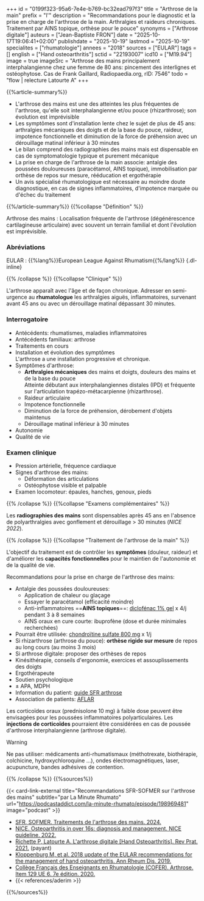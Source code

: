 +++
id = "0199f323-95a6-7e4e-b769-bc32ead797f3"
title = "Arthrose de la main"
prefix = "l'"
description = "Recommandations pour le diagnostic et la prise en charge de l'arthrose de la main. Arthralgies et raideurs chroniques. Traitement par AINS topique, orthèse pour le pouce"
synonyms = ["Arthrose digitale"]
auteurs = ["Jean-Baptiste FRON"]
date = "2025-10-17T19:06:41+02:00"
publishdate = "2025-10-19"
lastmod = "2025-10-19"
specialites = ["rhumatologie"]
annees = "2018"
sources = ["EULAR"]
tags = []
english = ["Hand osteoarthritis"]
sctid = "22193007"
icd10 = ["M19.94"]
image = true
imageSrc = "Arthrose des mains principalement interphalangienne chez une femme de 80 ans: pincement des interlignes et ostéophytose. Cas de Frank Gaillard, Radiopaedia.org, rID: 7546"
todo = "flow | relecture Latourte A"
+++

{{%article-summary%}}

- L'arthrose des mains est une des atteintes les plus fréquentes de l'arthrose, qu'elle soit interphalangienne et/ou pouce (rhizarthrose); son évolution est imprévisible
- Les symptômes sont d'installation lente chez le sujet de plus de 45 ans: arthralgies mécaniques des doigts et de la base du pouce, raideur, impotence fonctionnelle et diminution de la force de préhension avec un dérouillage matinal inférieur à 30 minutes
- Le bilan comprend des radiographies des mains mais est dispensable en cas de symptomatologie typique et purement mécanique
- La prise en charge de l'arthrose de la main associe: antalgie des poussées douloureuses (paracétamol, AINS topique), immobilisation par orthèse de repos sur mesure, rééducation et ergothérapie
- Un avis spécialisé rhumatologique est nécessaire au moindre doute diagnostique, en cas de signes inflammatoires, d'impotence marquée ou d'échec du traitement

{{%/article-summary%}}
{{%collapse "Définition" %}}

Arthrose des mains
: Localisation fréquente de l'arthrose (dégénérescence cartilagineuse articulaire) avec souvent un terrain familial et dont l'évolution est imprévisible.

### Abréviations

EULAR
: {{%lang%}}European League Against Rhumatism{{%/lang%}}
{.dl-inline}

{{% /collapse %}}
{{%collapse "Clinique" %}}

L'arthrose apparaît avec l'âge et de façon chronique. Adresser en semi-urgence au **rhumatologue** les arthralgies aiguës, inflammatoires, survenant avant 45 ans ou avec un dérouillage matinal dépassant 30 minutes.

### Interrogatoire

- Antécédents: rhumatismes, maladies inflammatoires
- Antécédents familiaux: arthrose
- Traitements en cours
- Installation et évolution des symptômes  
  L'arthrose a une installation progressive et chronique.
- Symptômes d'arthrose:
  - **Arthralgies mécaniques** des mains et doigts, douleurs des mains et de la base du pouce  
    Atteinte débutant aux interphalangiennes distales (IPD) et fréquente sur l'articulation trapézo-métacarpienne (rhizarthrose).
  - Raideur articulaire
  - Impotence fonctionnelle
  - Diminution de la force de préhension, dérobement d'objets maintenus
  - Dérouillage matinal inférieur à 30 minutes
- Autonomie
- Qualité de vie

### Examen clinique

- Pression artérielle, fréquence cardiaque
- Signes d'arthrose des mains:
  - Déformation des articulations
  - Ostéophytose visible et palpable
- Examen locomoteur: épaules, hanches, genoux, pieds

{{% /collapse %}}
{{%collapse "Examens complémentaires" %}}

Les **radiographies des mains** sont dispensables après 45 ans en l'absence de polyarthralgies avec gonflement et dérouillage > 30 minutes (*NICE 2022*).

{{% /collapse %}}
{{%collapse "Traitement de l'arthrose de la main" %}}

L'objectif du traitement est de contrôler les **symptômes** (douleur, raideur) et d'améliorer les **capacités fonctionnelles** pour le maintien de l'autonomie et de la qualité de vie.

Recommandations pour la prise en charge de l'arthrose des mains:

- Antalgie des poussées douloureuses:
  - Application de chaleur ou glaçage
  - Essayer le paracétamol (efficacité moindre)
  - Anti-inflammatoires ==**AINS topiques**==: [diclofénac 1% gel](https://base-donnees-publique.medicaments.gouv.fr/medicament/66284708/extrait#tab-rcp) x 4/j pendant 3 à 8 semaines
  - AINS oraux en cure courte: ibuprofène (dose et durée minimales recherchées)
- Pourrait être utilisée: [chondroïtine sulfate 800 mg](https://base-donnees-publique.medicaments.gouv.fr/medicament/67370850/extrait#tab-rcp) x 1/j
- Si rhizarthrose (arthrose du pouce): **orthèse rigide sur mesure** de repos au long cours (au moins 3 mois)
- Si arthrose digitale: proposer des orthèses de repos
- Kinésithérapie, conseils d'ergonomie, exercices et assouplissements des doigts
- Ergothérapeute
- Soutien psychologique
- ± APA, MDPH
- Information du patient: [guide SFR arthrose](https://public.larhumatologie.fr/grandes-maladies/arthrose/)
- Association de patients: [AFLAR](https://www.aflar.org)

Les corticoïdes oraux (prednisolone 10 mg) à faible dose peuvent être envisagées pour les poussées inflammatoires polyarticulaires. Les **injections de corticoïdes** pourraient être considérées en cas de poussée d'arthrose interphalangienne (arthrose digitale).

> [!WARNING]
> Ne pas utiliser: médicaments anti-rhumatismaux (méthotrexate, biothérapie, colchicine, hydroxychloroquine ...), ondes électromagnétiques, laser, acupuncture, bandes adhésives de contention.

{{% /collapse %}}
{{%sources%}}

{{< card-link-external title="Recommandations SFR-SOFMER sur l'arthrose des mains" subtitle="par La Minute Rhumato" url="https://podcastaddict.com/la-minute-rhumato/episode/198969481" image="podcast" >}}

- [SFR, SOFMER. Traitements de l'arthrose des mains. 2024.](https://rhumatos.fr/traitements-de-larthrose-des-mains-les-recommandations-de-la-sfr/#:~:text=Les%20anti%2Dinflammatoires%20non%20st%C3%A9ro%C3%AFdiens%20(AINS)%20topiques%20sont%20recommand%C3%A9s,%C3%A0%208%20semaines%20(10))
- [NICE. Osteoarthritis in over 16s: diagnosis and management. NICE guideline. 2022.](https://www.nice.org.uk/guidance/ng226)
- [Richette P, Latourte A. L'arthrose digitale [Hand Osteoarthritis]. Rev Prat. 2021.](https://www.larevuedupraticien.fr/article/larthrose-digitale) (payant)
- [Kloppenburg M, et al. 2018 update of the EULAR recommendations for the management of hand osteoarthritis. Ann Rheum Dis. 2019.](https://ard.eular.org/article/S0003-4967(24)00820-3/abstract)
- [Collège Français des Enseignants en Rhumatologie (COFER). Arthrose. Item 129 UE 6. 7e édition. 2020.](https://www.lecofer.org/item-cours-1-8-0.php)
- {{< references/aderim >}}

{{%/sources%}}
